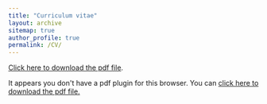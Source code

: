 ```yaml
---
title: "Curriculum vitae"
layout: archive
sitemap: true
author_profile: true
permalink: /CV/
---
```


[Click here to download the pdf file](/assets/documents/bremer_maximilian_cv.pdf).

<object data="/assets/documents/bremer_maximilian_cv.pdf" type="application/pdf" width="100%" height="70px"> 
  <p>It appears you don't have a pdf plugin for this browser.
  You can <a href="/assets/documents/bremer_maximilian_cv.pdf">click here to
  download the pdf file.</a></p>  
</object>
